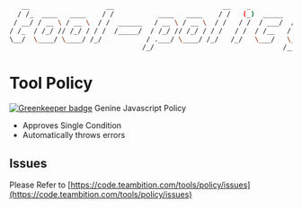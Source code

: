 ```bash
   __                   __                           __    _                 
  / /_  ____   ____    / /           ____   ____    / /   (_)  _____   __  __
 / __/ / __ \ / __ \  / /  ______   / __ \ / __ \  / /   / /  / ___/  / / / /
/ /_  / /_/ // /_/ / / /  /_____/  / /_/ // /_/ / / /   / /  / /__   / /_/ /
\__/  \____/ \____/ /_/           / .___/ \____/ /_/   /_/   \___/   \__, /  
                                 /_/                                /____/   
```

# Tool Policy

[![Greenkeeper badge](https://badges.greenkeeper.io/foliejs/tool-policy.svg)](https://greenkeeper.io/)
Genine Javascript Policy
- Approves Single Condition
- Automatically throws errors

## Issues
Please Refer to [https://code.teambition.com/tools/policy/issues](https://code.teambition.com/tools/policy/issues)
